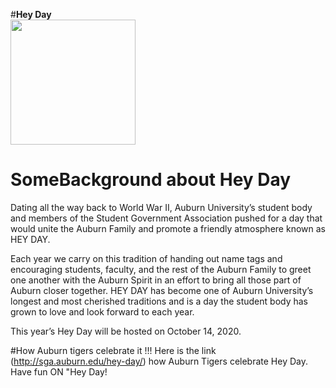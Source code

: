 #**Hey Day**  
<img src='https://media.giphy.com/media/d7OMLLA9oWH2JzSQyT/source.gif' width='200' height='200'/>

# SomeBackground about Hey Day
Dating all the way back to World War II, Auburn University’s student body and members of the Student Government Association pushed for a day that would unite the Auburn Family and promote a friendly atmosphere known as HEY DAY.

Each year we carry on this tradition of handing out name tags and encouraging students, faculty, and the rest of the Auburn Family to greet one another with the Auburn Spirit in an effort to bring all those part of Auburn closer together. HEY DAY has become one of Auburn University’s longest and most cherished traditions and is a day the student body has grown to love and look forward to each year.

This year’s Hey Day will be hosted on October 14, 2020.

#How Auburn tigers celebrate it !!!
Here is the link (http://sga.auburn.edu/hey-day/) how Auburn Tigers celebrate Hey Day.
Have fun ON "Hey Day!
